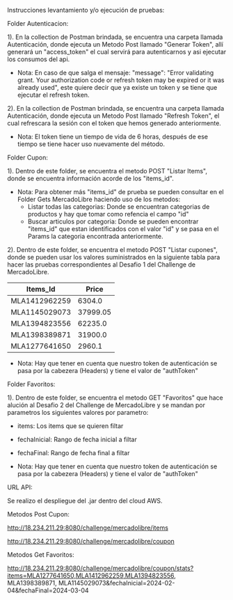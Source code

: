 Instrucciones levantamiento y/o ejecución de pruebas:

Folder Autenticacion:

1). En la collection de Postman brindada, se encuentra una carpeta llamada Autenticación, donde ejecuta un Metodo Post llamado "Generar Token", allí generará un "access_token" el cual servirá para autenticarnos y asi ejecutar los consumos del api.
  - Nota: En caso de que salga el mensaje: "message": "Error validating grant. Your authorization code or refresh token may be expired or it was already used", este quiere decir que ya existe un token y se tiene que ejecutar el refresh token.

2). En la collection de Postman brindada, se encuentra una carpeta llamada Autenticación, donde ejecuta un Metodo Post llamado "Refresh Token", el cual refrescara la sesión con el token que hemos generado anteriormente.
  - Nota: El token tiene un tiempo de vida de 6 horas, después de ese tiempo se tiene hacer uso nuevamente del método.


Folder Cupon:

1). Dentro de este folder, se encuentra el metodo POST "Listar Items", donde se encuentra información acorde de los "items_id".
  - Nota: Para obtener más "items_id" de prueba se pueden consultar en el Folder Gets MercadoLibre haciendo uso de los metodos:
    - Listar todas las categorias: Donde se encuentran categorias de productos y hay que tomar como refencia el campo "id"
    - Buscar articulos por categoria: Donde se pueden encontrar "items_id" que estan identificados con el valor "id" y se pasa en el Params la categoria encontrada anteriormente.

2).  Dentro de este folder, se encuentra el metodo POST "Listar cupones", donde se pueden usar los valores suministrados en la siguiente tabla para hacer las pruebas correspondientes al Desafio 1 del Challenge de MercadoLibre.

| Items_Id | Price |
| ------------- | -------- |
| MLA1412962259 | 6304.0   |
| MLA1145029073 | 37999.05 |
| MLA1394823556 | 62235.0  |
| MLA1398389871 | 31900.0  |
| MLA1277641650 | 2960.1   |

  - Nota: Hay que tener en cuenta que nuestro token de autenticación se pasa por la cabezera (Headers) y tiene el valor de "authToken"

Folder Favoritos:

1). Dentro de este folder, se encuentra el metodo GET "Favoritos" que hace alución al Desafio 2 del Challenge de MercadoLibre y se mandan por parametros los siguientes valores por parametro:
  -  items: Los items que se quieren filtar
  -  fechaInicial: Rango de fecha inicial a filtar
  -  fechaFinal: Rango de fecha final a filtar

 - Nota: Hay que tener en cuenta que nuestro token de autenticación se pasa por la cabezera (Headers) y tiene el valor de "authToken"


URL API:

Se realizo el despliegue del .jar dentro del cloud AWS.

Metodos Post Cupon:

http://18.234.211.29:8080/challenge/mercadolibre/items

http://18.234.211.29:8080/challenge/mercadolibre/coupon

Metodos Get Favoritos:

http://18.234.211.29:8080/challenge/mercadolibre/coupon/stats?items=MLA1277641650,MLA1412962259,MLA1394823556, MLA1398389871, MLA1145029073&fechaInicial=2024-02-04&fechaFinal=2024-03-04
